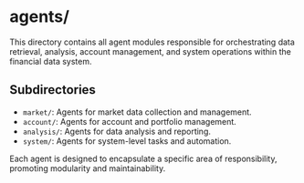 # agents/

This directory contains all agent modules responsible for orchestrating data retrieval, analysis, account management, and system operations within the financial data system.

## Subdirectories
- `market/`: Agents for market data collection and management.
- `account/`: Agents for account and portfolio management.
- `analysis/`: Agents for data analysis and reporting.
- `system/`: Agents for system-level tasks and automation.

Each agent is designed to encapsulate a specific area of responsibility, promoting modularity and maintainability. 